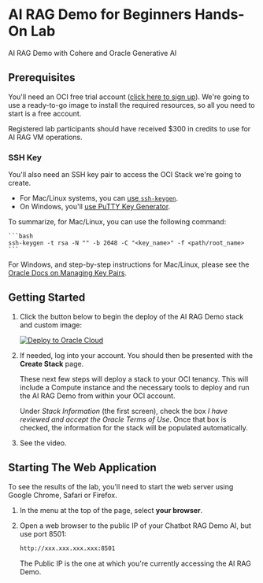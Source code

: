 # AI RAG Demo for Beginners Hands-On Lab

AI RAG Demo with Cohere and Oracle Generative AI 

## Prerequisites

You'll need an OCI free trial account (<a href="https://signup.cloud.oracle.com/?sourceType=_ref_coc-asset-opcSignIn&language=en_US" target="_blank" title="Sign up for free trial">click here to sign up</a>). We're going to use a ready-to-go image to install the required resources, so all you need to start is a free account.

Registered lab participants should have received $300 in credits to use for AI RAG VM operations.

### SSH Key

You'll also need an SSH key pair to access the OCI Stack we're going to create.
- For Mac/Linux systems, you can [use `ssh-keygen`](https://docs.oracle.com/en-us/iaas/Content/Compute/Tasks/managingkeypairs.htm#ariaid-title4).
- On Windows, you'll [use PuTTY Key Generator](https://docs.oracle.com/en-us/iaas/Content/Compute/Tasks/managingkeypairs.htm#ariaid-title5). 

To summarize, for Mac/Linux, you can use the following command:

    ```bash
    ssh-keygen -t rsa -N "" -b 2048 -C "<key_name>" -f <path/root_name> 
    ```

For Windows, and step-by-step instructions for Mac/Linux, please see the [Oracle Docs on Managing Key Pairs](https://docs.oracle.com/en-us/iaas/Content/Compute/Tasks/managingkeypairs.htm#Managing_Key_Pairs_on_Linux_Instances).

## Getting Started

1. Click the button below to begin the deploy of the AI RAG Demo stack and custom image:

    [![Deploy to Oracle Cloud](https://oci-resourcemanager-plugin.plugins.oci.oraclecloud.com/latest/deploy-to-oracle-cloud.svg)](https://cloud.oracle.com/resourcemanager/stacks/create?zipUrl=https://github.com/operard/airagdemo/releases/download/v1.0.0/demoai.zip)

2. If needed, log into your account. You should then be presented with the **Create Stack** page. 
    
    These next few steps will deploy a stack to your OCI tenancy. This will include a Compute instance and the necessary tools to deploy and run the AI RAG Demo from within your OCI account.

    Under *Stack Information* (the first screen), check the box *I have reviewed and accept the Oracle Terms of Use*. Once that box is checked, the information for the stack will be populated automatically.
    
3. See the video.

## Starting The Web Application

To see the results of the lab, you'll need to start the web server using Google Chrome, Safari or Firefox.

1. In the menu at the top of the page, select **your browser**.
2. Open a web browser to the public IP of your Chatbot RAG Demo AI, but use port 8501:

    ```bash
    http://xxx.xxx.xxx.xxx:8501
    ```

    The Public IP is the one at which you're currently accessing the AI RAG Demo.